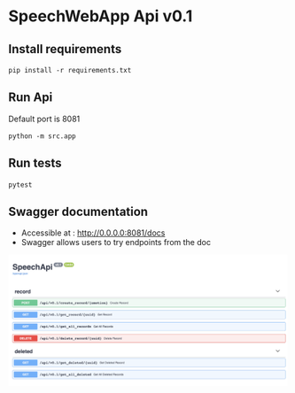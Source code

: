 # SpeechWebApp Api v0.1

## Install requirements
```
pip install -r requirements.txt
```

## Run Api
Default port is 8081
```
python -m src.app
```

## Run tests
```
pytest
```

## Swagger documentation
* Accessible at : http://0.0.0.0:8081/docs
* Swagger allows users to try endpoints from the doc

<p align="center">
  <img src="assets/swagger.png" title="swagger-ui">
</p>


